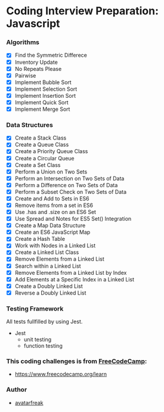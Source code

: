 # Coding Interview Preparation: Javascript

### Algorithms

- [x] Find the Symmetric Differece
- [x] Inventory Update
- [x] No Repeats Please
- [x] Pairwise
- [x] Implement Bubble Sort
- [x] Implement Selection Sort
- [x] Implement Insertion Sort
- [x] Implement Quick Sort
- [x] Implement Merge Sort

### Data Structures

- [x] Create a Stack Class
- [x] Create a Queue Class
- [x] Create a Priority Queue Class
- [x] Create a Circular Queue
- [x] Create a Set Class
- [x] Perform a Union on Two Sets
- [x] Perform an Intersection on Two Sets of Data
- [x] Perform a Difference on Two Sets of Data
- [x] Perform a Subset Check on Two Sets of Data
- [x] Create and Add to Sets in ES6
- [x] Remove items from a set in ES6
- [x] Use .has and .size on an ES6 Set
- [x] Use Spread and Notes for ES5 Set() Integration
- [x] Create a Map Data Structure
- [x] Create an ES6 JavaScript Map
- [x] Create a Hash Table
- [x] Work with Nodes in a Linked List
- [x] Create a Linked List Class
- [x] Remove Elements from a Linked List
- [x] Search within a Linked List
- [x] Remove Elements from a Linked List by Index
- [x] Add Elements at a Specific Index in a Linked List
- [x] Create a Doubly Linked List
- [x] Reverse a Doubly Linked List

### Testing Framework

All tests fullfilled by using Jest.

- Jest
  - unit testing
  - function testing

### This coding challenges is from [FreeCodeCamp](https://www.freecodecamp.org):

- https://www.freecodecamp.org/learn

### Author

- [avatarfreak](https://github.com/avatarfreak)
